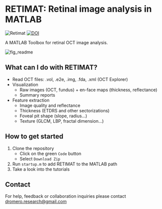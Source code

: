 # RETIMAT: Retinal image analysis in MATLAB

![Retimat](https://user-images.githubusercontent.com/50577357/198894032-562361f2-59ad-47cb-97a7-7e4e4907041b.png)
[![DOI](https://zenodo.org/badge/425058082.svg)](https://zenodo.org/badge/latestdoi/425058082)

A MATLAB Toolbox for retinal OCT image analysis.

![fig_readme](https://user-images.githubusercontent.com/50577357/198825276-a70c2cc9-6fd4-408c-8adb-d9f7fcd8d6de.png)

## What can I do with RETIMAT?
- Read OCT files: .vol, .e2e, .img, .fda, .xml (OCT Explorer)
- Visualization
    - Raw images (OCT, fundus) + en-face maps (thickness, reflectance)
    - Summary reports
- Feature extraction 
    - Image quality and reflectance
    - Thickness (ETDRS and other sectorizations)
    - Foveal pit shape (slope, radius...)
    - Texture (GLCM, LBP, fractal dimension...)

## How to get started
1. Clone the repository
    - Click on the green ``Code`` button
    - Select ``Download Zip``
2. Run ``startup.m`` to add RETIMAT to the MATLAB path
3. Take a look into the tutorials

## Contact
For help, feedback or collaboration inquiries please contact dromero.research@gmail.com

